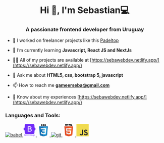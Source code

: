 <h1 align="center">Hi 👋, I'm Sebastian💻</h1>
<h3 align="center">A passionate frontend developer from Uruguay</h3>

- 🔭 I worked on freelancer projects like this [Padeltop](https://padeltop.es/)

- 🌱 I’m currently learning **Javascript, React JS and NextJs**

- 👨‍💻 All of my projects are available at [https://sebawebdev.netlify.app/](https://sebawebdev.netlify.app/)

- 💬 Ask me about **HTML5, css, bootstrap 5, javascript**

- 📫 How to reach me **gameerseba@gmail.com**

- 📄 Know about my experiences [https://sebawebdev.netlify.app/](https://sebawebdev.netlify.app/)


<h3 align="left">Languages and Tools:</h3>
<p align="left"> <a href="https://babeljs.io/" target="_blank"> <img src="https://www.vectorlogo.zone/logos/babeljs/babeljs-icon.svg" alt="babel" width="40" height="40"/> </a> <a href="https://getbootstrap.com" target="_blank"> <img src="https://raw.githubusercontent.com/devicons/devicon/master/icons/bootstrap/bootstrap-plain-wordmark.svg" alt="bootstrap" width="40" height="40"/> </a> <a href="https://www.w3schools.com/css/" target="_blank"> <img src="https://raw.githubusercontent.com/devicons/devicon/master/icons/css3/css3-original-wordmark.svg" alt="css3" width="40" height="40"/> </a> <a href="https://git-scm.com/" target="_blank"> <img src="https://www.vectorlogo.zone/logos/git-scm/git-scm-icon.svg" alt="git" width="40" height="40"/> </a> <a href="https://www.w3.org/html/" target="_blank"> <img src="https://raw.githubusercontent.com/devicons/devicon/master/icons/html5/html5-original-wordmark.svg" alt="html5" width="40" height="40"/> </a> <a href="https://developer.mozilla.org/en-US/docs/Web/JavaScript" target="_blank"> <img src="https://raw.githubusercontent.com/devicons/devicon/master/icons/javascript/javascript-original.svg" alt="javascript" width="40" height="40"/> </a> </p>
